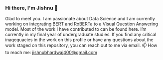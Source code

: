 ### Hi there, I'm Jishnu 👋
Glad to meet you.
I am passionate about Data Science and I am currently working on integrating BERT and RoBERTa to a Visual Question Answering model. 
Most of the work I have contributed to can be found here. I’m currently in my final year of undergraduate studies. 
If you find any critical inaqequacies in the work on this profile or have any questions about the work staged on this repository, 
you can reach out to me via email. 
📫 How to reach me: jishnubhardwaj400@gmail.com

<!--
**jish0402/jish0402** is a ✨ _special_ ✨ repository because its `README.md` (this file) appears on your GitHub profile.

Here are some ideas to get you started:

- 🔭 I’m currently working on ...
- 🌱 I’m currently learning ...
- 👯 I’m looking to collaborate on ...
- 🤔 I’m looking for help with ...
- 💬 Ask me about ...
- 📫 How to reach me: ...
- 😄 Pronouns: ...
- ⚡ Fun fact: ...
-->
